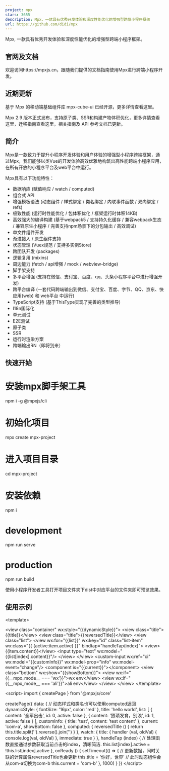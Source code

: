 ```yaml
---
project: mpx
stars: 3655
description: Mpx，一款具有优秀开发体验和深度性能优化的增强型跨端小程序框架
url: https://github.com/didi/mpx
---
```


Mpx, 一款具有优秀开发体验和深度性能优化的增强型跨端小程序框架。

官网及文档
-----

欢迎访问https://mpxjs.cn，跟随我们提供的文档指南使用Mpx进行跨端小程序开发。

近期更新
----

基于 Mpx 的移动端基础组件库 mpx-cube-ui 已经开源，更多详情查看这里。

Mpx 2.9 版本正式发布，支持原子类、SSR和构建产物体积优化，更多详情查看这里，迁移指南查看这里，相关指南及 API 参考文档已更新。

简介
--

Mpx是一款致力于提升小程序开发体验和用户体验的增强型小程序跨端框架，通过Mpx，我们能够以类Vue的开发体验高效优雅地构筑出高性能跨端小程序应用，在所有开放的小程序平台及web平台中运行。

Mpx具有以下功能特性：

-   数据响应 (赋值响应 / watch / computed)
-   组合式 API
-   增强模板语法 (动态组件 / 样式绑定 / 类名绑定 / 内联事件函数 / 双向绑定 / refs)
-   极致性能 (运行时性能优化 / 包体积优化 / 框架运行时体积14KB)
-   高效强大的编译构建 (基于webpack5 / 支持持久化缓存 / 兼容webpack生态 / 兼容原生小程序 / 完善支持npm场景下的分包输出 / 高效调试)
-   单文件组件开发
-   渐进接入 / 原生组件支持
-   状态管理 (Vuex规范 / 支持多实例Store)
-   跨团队开发 (packages)
-   逻辑复用 (mixins)
-   周边能力 (fetch / api增强 / mock / webview-bridge)
-   脚手架支持
-   多平台增强 (支持在微信、支付宝、百度、qq、头条小程序平台中进行增强开发)
-   跨平台编译 (一套代码跨端输出到微信、支付宝、百度、字节、QQ、京东、快应用(web) 和 web平台 中运行)
-   TypeScript支持 (基于ThisType实现了完善的类型推导)
-   I18n国际化
-   单元测试
-   E2E测试
-   原子类
-   SSR
-   运行时渲染方案
-   跨端输出RN（即将到来）

快速开始
----

# 安装mpx脚手架工具
npm i -g @mpxjs/cli

# 初始化项目
mpx create mpx-project

# 进入项目目录
cd mpx-project

# 安装依赖
npm i

# development
npm run serve

# production
npm run build

使用小程序开发者工具打开项目文件夹下dist中对应平台的文件夹即可预览效果。

使用示例
----

<template\>
  <!--动态样式-->
  <view class\="container" wx:style\="{{dynamicStyle}}"\>
    <!--数据绑定-->
    <view class\="title"\>{{title}}</view\>
    <!--计算属性数据绑定-->
    <view class\="title"\>{{reversedTitle}}</view\>
    <view class\="list"\>
      <!--循环渲染，动态类名，事件处理内联传参-->
      <view wx:for\="{{list}}" wx:key\="id" class\="list-item" wx:class\="{{ {active:item.active} }}"
            bindtap\="handleTap(index)"\>
        <view\>{{item.content}}</view\>
        <!--循环内部双向数据绑定-->
        <input type\="text" wx:model\="{{list\[index\].content}}"/>
      </view\>
    </view\>
    <!--自定义组件获取实例，双向绑定，自定义双向绑定属性及事件-->
    <custom-input wx:ref\="ci" wx:model\="{{customInfo}}" wx:model-prop\="info" wx:model-event\="change"/>
    <!--动态组件，is传入组件名字符串，可使用的组件需要在json中注册，全局注册也生效-->
    <component is\="{{current}}"\></component\>
    <!--显示/隐藏dom-->
    <view class\="bottom" wx:show\="{{showBottom}}"\>
      <!--模板条件编译，\_\_mpx\_mode\_\_为框架注入的环境变量，条件判断为false的模板不会生成到dist-->
      <view wx:if\="{{\_\_mpx\_mode\_\_ === 'wx'}}"\>wx env</view\>
      <view wx:if\="{{\_\_mpx\_mode\_\_ === 'ali'}}"\>ali env</view\>
    </view\>
  </view\>
</template\>

<script\>
  import { createPage } from '@mpxjs/core'

  createPage({
    data: {
      // 动态样式和类名也可以使用computed返回
      dynamicStyle: {
        fontSize: '16px',
        color: 'red'
      },
      title: 'hello world',
      list: \[
        {
          content: '全军出击',
          id: 0,
          active: false
        },
        {
          content: '猥琐发育，别浪',
          id: 1,
          active: false
        }
      \],
      customInfo: {
        title: 'test',
        content: 'test content'
      },
      current: 'com-a',
      showBottom: false
    },
    computed: {
      reversedTitle () {
        return this.title.split('').reverse().join('')
      }
    },
    watch: {
      title: {
        handler (val, oldVal) {
          console.log(val, oldVal)
        },
        immediate: true
      }
    },
    handleTap (index) {
      // 处理函数直接通过参数获取当前点击的index，清晰简洁.
      this.list\[index\].active \= !this.list\[index\].active
    },
    onReady () {
      setTimeout(() \=> {
        // 更新数据，同时关联的计算属性reversedTitle也会更新
        this.title \= '你好，世界'
        // 此时动态组件会从com-a切换为com-b
        this.current \= 'com-b'
      }, 1000)
    }
  })
</script\>

<script type\="application/json"\>
  {
    "usingComponents": {
      "custom-input": "../components/custom-input",
      "com-a": "../components/com-a",
      "com-b": "../components/com-b"
    }
  }
</script\>

<style lang\="stylus"\>
  .container
    position absolute
    width 100%
</style\>

更多示例请查看官方示例项目

设计思路
----

Mpx的核心设计思路为增强，不同于业内大部分小程序框架将web MVVM框架迁移到小程序中运行的做法，Mpx以小程序原生的语法和技术能力为基础，借鉴参考了主流的web技术设计对其进行了扩展与增强，并在此技术上实现了以微信增强语法为base的同构跨平台输出，该设计带来的好处如下：

-   良好的开发体验：在方便使用框架提供的便捷特性的同时，也能享受到媲美原生开发的确定性和稳定性，完全没有`框架太多坑，不如用原生`的顾虑；不管是增强输出还是跨平台输出，最终的dist代码可读性极强，便于调试排查；
-   极致的性能：得益于增强的设计思路，Mpx框架在运行时不需要做太多封装抹平转换的工作，框架的运行时部分极为轻量简洁，压缩+gzip后仅占用14KB；配合编译构建进行的包体积优化和基于模板渲染函数进行的数据依赖跟踪，Mpx框架在性能方面做到了业内最优(小程序框架运行时性能评测报告)；
-   完整的原生兼容：同样得益于增强的设计思路，Mpx框架能够完整地兼容小程序原生技术规范，并且做到实时跟进。在Mpx项目中开发者可以方便地使用业内已有的小程序生态，如组件库、统计工具等；原生开发者们可以方便地进行渐进迁移；甚至可以将框架的跨平台编译能力应用在微信的原生小程序组件当中进行跨平台输出。

生态周边
----

包名

版本

描述

@mpxjs/core

mpx运行时核心

@mpxjs/webpack-plugin

mpx编译核心

@mpxjs/api-proxy

将各个平台的 api 进行转换，也可以将 api 转为 promise 格式

@mpxjs/store

类vuex store

@mpxjs/pinia

mpx pinia store

@mpxjs/fetch

mpx网络请求库，处理wx并发请求限制

@mpxjs/unocss-plugin

mpx unocss插件，支持使用unocss原子类

@mpxjs/unocss-base

mpx unocss预设

@mpxjs/cli

mpx脚手架命令行工具

@mpxjs/webview-bridge

为跨小程序平台的H5项目提供通用的webview-bridge

@mpxjs/utils

mpx运行时工具库

@mpxjs/babel-plugin-inject-page-events

组合式API页面事件处理插件

@mpxjs/mpx-cube-ui

基于 Mpx 的移动端基础组件库

开发团队
----

核心团队: hiyuki, Blackgan3, anotherso1a, CommanderXL, yandadaFreedom, wangxiaokou, OnlyProbie, pagnkelly, thuman, theniceangel, dolymood

外部贡献者：sky-admin, pkingwa, httpsxiao, lsycxyj, okxiaoliang4, tangminFE, codepan, zqjimlove, xuehebinglan, zhaoyiming0803, ctxrr, JanssenZhang, heiye9, lj0812, SuperHuangXu, twtylkmrh, NineSwordsMonster

成功案例
----

微信小程序

滴滴出行

出行广场

滴滴公交

滴滴金融

滴滴外卖

司机招募

小桔加油

彗星英语

番薯借阅

疫查查应用

小桔养车

学而思直播课

小猴启蒙课

科创书店

在武院

三股绳Lite

学而思优选课

食享会

青铜安全医生

青铜安全培训

视穹云机械

店有生意通

花小猪打车

橙心优选

小二押镖

顺鑫官方微商城

嘀嗒出行

汉行通Pro

交圈

青桔单车

滴滴顺风车

滴滴代驾

新桔代驾

标贝知音

其他平台小程序：

滴滴出行(支付宝)

小桔充电(支付宝)

唯品会(QQ)

口袋证件照(百度)

唯品会(百度)

唯品会(字节)

更多案例，若你也在使用Mpx框架开发小程序，并想分享给大家，请填在此issue中。

交流
--

提供 微信群 / QQ群 两种交流方式

#### 添加MPX入群小助手等待受邀入群

#### 扫码进入QQ群

图片因github网络问题导致不可见的朋友可以点击该链接：https://s.didi.cn/rod
